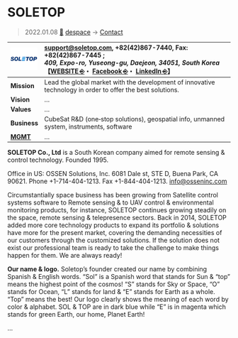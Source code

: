 # SOLETOP
> 2022.01.08 [🚀](../../../index/index.md) [despace](../index.md) → [Contact](../contact.md)

|[![](../f/contact/s/soletop_logo1_thumb.webp)](../f/contact/s/soletop_logo1.webp)|<support@soletop.com>, +82(42)867-7440, Fax: +82(42)867-7445 ;<br> *409, Expo-ro, Yuseong-gu, Daejeon, 34051, South Korea*<br> 【[WEBSITE ⎆](https://soletop.com/)・ [Facebook ⎆](https://www.facebook.com/soletopkorea)・ [LinkedIn ⎆](https://www.linkedin.com/company/soletop/)】|
|:-|:-|
|**Mission**|Lead the global market with the development of innovative technology in order to offer the best solutions.|
|**Vision**|…|
|**Values**|…|
|**Business**|CubeSat R&D (one‑stop solutions), geospatial info, unmanned system, instruments, software|
|**[MGMT](../mgmt.md)**|…|

**SOLETOP Co., Ltd** is a South Korean company aimed for remote sensing & control technology. Founded 1995.

Office in US: OSSEN Solutions, Inc. 6081 Dale st, STE D, Buena Park, CA 90621. Phone +1-714-404-1213. Fax +1-844-404-1213. <info@osseninc.com>

Circumstantially space business has been growing from Satellite control systems software to Remote sensing & to UAV control & environmental monitoring products, for instance, SOLETOP continues growing steadily on the space, remote sensing & telepresence sectors. Back in 2014, SOLETOP added more core technology products to expand its portfolio & solutions have more for the present market, covering the demanding necessities of our customers through the customized solutions. If the solution does not exist our professional team is ready to take the challenge to make things happen for them. We are always ready!

**Our name & logo.** Soletop’s founder created our name by combining Spanish & English words. “Sol” is a Spanish word that stands for Sun & “top” means the highest point of the cosmos! “S” stands for Sky or Space, “O” stands for Ocean, “L” stands for land & “E” stands for Earth as a whole. “Top” means the best! Our logo clearly shows the meaning of each word by color & alphabet. SOL & TOP are in dark blue while “E” is in magenta which stands for green Earth, our home, Planet Earth!

<p style="page-break-after:always"> </p>

…
